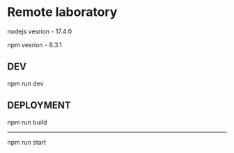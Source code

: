 # Remote laboratory

nodejs vesrion - 17.4.0

npm vesrion - 8.3.1

## DEV

npm run dev

## DEPLOYMENT

npm run build

---

npm run start
